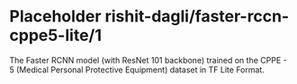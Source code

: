 # Placeholder rishit-dagli/faster-rccn-cppe5-lite/1
The Faster RCNN model (with ResNet 101 backbone) trained on the CPPE - 5 (Medical Personal Protective Equipment) dataset in TF Lite Format.

<!-- task: image-object-detection -->
<!-- network-architecture: faster-r-cnn -->
<!-- dataset: cppe-5 -->
<!-- fine-tunable: false -->
<!-- license: apache-2.0 -->